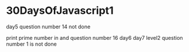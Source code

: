 # 30DaysOfJavascript1
day5 question number 14 not done

print prime number in and question number 16 day6
day7 level2 question number 1 is not done

